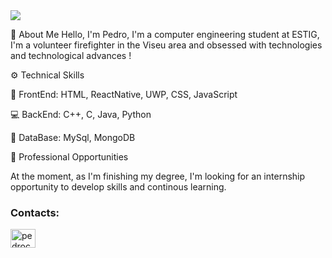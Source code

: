 <img src="https://encrypted-tbn0.gstatic.com/images?q=tbn:ANd9GcSgzPDtwpbARWRYlA1KHhGIu_fBnPJ4_oucSw&s">

🚀 About Me
Hello, I'm Pedro, I'm a computer engineering student at ESTIG, I'm a volunteer firefighter in the Viseu area and obsessed with technologies and technological advances !

⚙️ Technical Skills

🌅 FrontEnd: HTML, ReactNative, UWP, CSS, JavaScript

💻 BackEnd: C++, C, Java, Python

💾 DataBase: MySql, MongoDB

💼 Professional Opportunities

At the moment, as I'm finishing my degree, I'm looking for an internship opportunity to develop skills and continous learning.

<h3 align="left">Contacts:</h3>
<p align="left">
<a href="https://linkedin.com/in/pedrocunhalopes" target="blank"><img align="center" src="https://raw.githubusercontent.com/rahuldkjain/github-profile-readme-generator/master/src/images/icons/Social/linked-in-alt.svg" alt="pedrocunhalopes" height="30" width="40" /></a>
</p>


